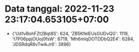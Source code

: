 # Data tanggal: 2022-11-23 23:17:04.653105+07:00

* {'Ud1vBohFZt2Bqt8S': 624, 'ZB5KfelEUsGUDvQG': 1119, 't7P06ppjOUoj0fsW': 6719, 'Mh6mIqDOTDDbQ2E4': 6284, 'JDSRdqR8vTwikJr6': 3896}
